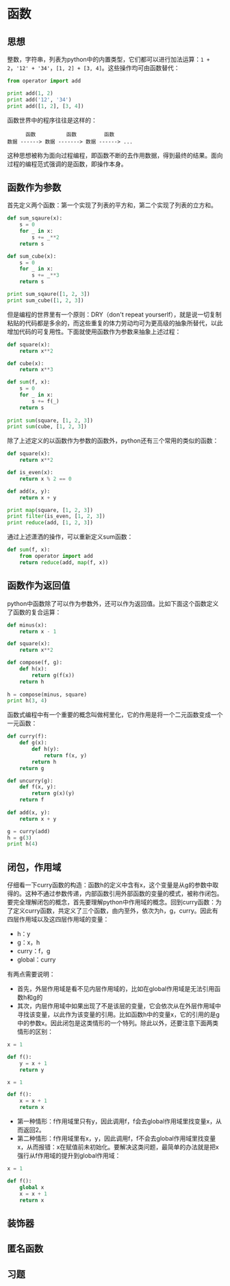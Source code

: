 # 函数

## 思想

整数，字符串，列表为python中的内置类型，它们都可以进行加法运算：`1 + 2`，`'12' + '34'`，`[1, 2] + [3, 4]`。这些操作均可由函数替代：

```python
from operator import add

print add(1, 2)
print add('12', '34')
print add([1, 2], [3, 4])
```

函数世界中的程序往往是这样的：

```
      函数          函数         函数
数据 ------> 数据 -------> 数据 ------> ...
```

这种思想被称为面向过程编程，即函数不断的去作用数据，得到最终的结果。面向过程的编程范式强调的是函数，即操作本身。

## 函数作为参数

首先定义两个函数：第一个实现了列表的平方和，第二个实现了列表的立方和。

```python
def sum_sqaure(x):
    s = 0
    for _ in x:
        s += _**2
    return s

def sum_cube(x):
    s = 0
    for _ in x:
        s += _**3
    return s

print sum_sqaure([1, 2, 3])
print sum_cube([1, 2, 3])
```

但是编程的世界里有一个原则：DRY（don't repeat yourserlf），就是说一切复制粘贴的代码都是多余的，而这些重复的体力劳动均可为更高级的抽象所替代，以此增加代码的可复用性。下面就使用函数作为参数来抽象上述过程：

```python
def square(x):
    return x**2

def cube(x):
    return x**3

def sum(f, x):
    s = 0
    for _ in x:
        s += f(_)
    return s
	
print sum(square, [1, 2, 3])
print sum(cube, [1, 2, 3])
```

除了上述定义的以函数作为参数的函数外，python还有三个常用的类似的函数：

```python
def square(x):
    return x**2

def is_even(x):
    return x % 2 == 0

def add(x, y):
    return x + y

print map(square, [1, 2, 3])
print filter(is_even, [1, 2, 3])
print reduce(add, [1, 2, 3])
```

通过上述潇洒的操作，可以重新定义sum函数：

```python
def sum(f, x):
    from operator import add
    return reduce(add, map(f, x))
```

## 函数作为返回值

python中函数除了可以作为参数外，还可以作为返回值。比如下面这个函数定义了函数的复合运算：

```python
def minus(x):
    return x - 1

def square(x):
    return x**2

def compose(f, g):
    def h(x):
        return g(f(x))
    return h
	
h = compose(minus, square)
print h(3, 4)
```

函数式编程中有一个重要的概念叫做柯里化，它的作用是将一个二元函数变成一个一元函数：

```python
def curry(f):
    def g(x):
        def h(y):
            return f(x, y)
        return h
    return g

def uncurry(g):
    def f(x, y):
        return g(x)(y)
    return f
	
def add(x, y):
	return x + y

g = curry(add)
h = g(3)
print h(4)
```

## 闭包，作用域

仔细看一下curry函数的构造：函数h的定义中含有x，这个变量是从g的参数中取得的。这种不通过参数传递，内部函数引用外部函数的变量的模式，被称作闭包。要完全理解闭包的概念，首先要理解python中作用域的概念。回到curry函数：为了定义curry函数，共定义了三个函数，由内至外，依次为h，g，curry。因此有四层作用域以及这四层作用域的变量：

- h：y
- g：x，h
- curry：f，g
- global：curry

有两点需要说明：

- 首先，外层作用域是看不见内层作用域的，比如在global作用域是无法引用函数h和g的
- 其次，内层作用域中如果出现了不是该层的变量，它会依次从在外层作用域中寻找该变量，以此作为该变量的引用。比如函数h中的变量x，它的引用的是g中的参数x。因此闭包是这类情形的一个特列。除此以外，还要注意下面两类情形的区别：

```python
x = 1

def f():
    y = x + 1
    return y
```

```python
x = 1

def f():
    x = x + 1
    return x
```

- 第一种情形：f作用域里只有y，因此调用f，f会去global作用域里找变量x，从而返回2。
- 第二种情形：f作用域里有x，y，因此调用f，f不会去global作用域里找变量x，从而报错：x在赋值前未初始化。要解决这类问题，最简单的办法就是把x强行从f作用域的提升到global作用域：

```python
x = 1

def f():
    global x
    x = x + 1
    return x
```

## 装饰器

## 匿名函数

## 习题